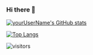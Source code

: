 ### Hi there 👋
[![yourUserName's GitHub stats](https://github-readme-stats.vercel.app/api?username=ChristianL01)](https://github.com/ChristianL01/github-readme-stats)

[![Top Langs](https://github-readme-stats.vercel.app/api/top-langs/?username=ChristianL01&layout=compact)](https://github.com/ChristianL01/github-readme-stats)

![visitors](https://visitor-badge.glitch.me/badge?page_id=ChristianL01.ChristianL01)


<!--
**ChristianL01/ChristianL01** is a ✨ _special_ ✨ repository because its `README.md` (this file) appears on your GitHub profile.

Here are some ideas to get you started:

- 🔭 I’m currently working on ...
- 🌱 I’m currently learning ...
- 👯 I’m looking to collaborate on ...
- 🤔 I’m looking for help with ...
- 💬 Ask me about ...
- 📫 How to reach me: ...
- 😄 Pronouns: ...
- ⚡ Fun fact: ...
-->

